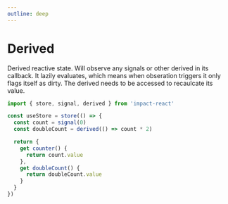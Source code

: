 ```yaml
---
outline: deep
---
```


# Derived

Derived reactive state. Will observe any signals or other derived in its callback. It lazily evaluates, which means when obseration triggers it only flags itself as dirty. The derived needs to be accessed to recaulcate its value.

```ts
import { store, signal, derived } from 'impact-react'

const useStore = store(() => {
  const count = signal(0)
  const doubleCount = derived(() => count * 2)

  return {
    get counter() {
      return count.value
    },
    get doubleCount() {
      return doubleCount.value
    }
  }
})
```
